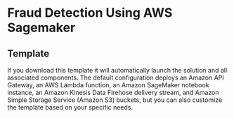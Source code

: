 # Fraud Detection Using AWS Sagemaker


## Template
If you download this template it will automatically launch the solution and all associated components. The default configuration deploys an Amazon API Gateway, an AWS Lambda function, an Amazon SageMaker notebook instance, an Amazon Kinesis Data Firehose delivery stream, and Amazon Simple Storage Service (Amazon S3) buckets, but you can also customize the template based on your specific needs.
